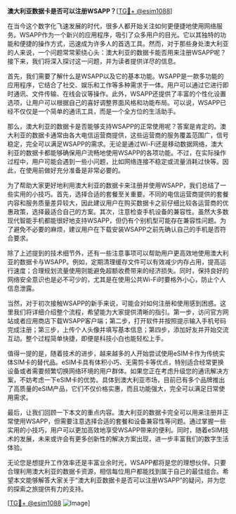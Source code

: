 **澳大利亚数据卡是否可以注册WSAPP？**[[TG💪+ @esim1088](https://t.me/s/esim1088)]

在当今这个数字化飞速发展的时代，很多人都开始关注如何更便捷地使用网络服务。WSAPP作为一个新兴的应用程序，吸引了众多用户的目光。它以其独特的功能和便捷的操作方式，迅速成为许多人的首选工具。然而，对于那些身处澳大利亚的人来说，一个问题常常萦绕心头：澳大利亚的数据卡能否用来注册WSAPP呢？接下来，我们将深入探讨这一问题，并为读者提供详尽的信息。

首先，我们需要了解什么是WSAPP以及它的基本功能。WSAPP是一款多功能的应用程序，它结合了社交、娱乐和工作等多种需求于一体。用户可以通过它进行即时通讯、文件传输、在线会议等操作。此外，WSAPP还提供了丰富的个性化设置选项，让用户可以根据自己的喜好调整界面风格和功能布局。可以说，WSAPP已经不仅仅是一个简单的通讯工具，而是一个全方位的生活助手。

那么，澳大利亚的数据卡是否能够支持WSAPP的正常使用呢？答案是肯定的。澳大利亚的数据卡通常由各大电信运营商提供，这些运营商的服务覆盖范围广，信号稳定，完全可以满足WSAPP的需求。无论是通过Wi-Fi还是移动数据网络，澳大利亚的数据卡都能够确保用户流畅地使用WSAPP的各项功能。不过，在实际操作过程中，用户可能会遇到一些小问题，比如网络连接不稳定或流量消耗过快等。因此，在使用前做好充分准备是非常必要的。

为了帮助大家更好地利用澳大利亚的数据卡来注册并使用WSAPP，我们总结了一些实用的小技巧。首先，选择合适的套餐至关重要。不同的电信运营商提供的套餐内容和服务质量差异较大，因此建议用户在购买数据卡之前仔细比较各运营商的优惠政策，选择最适合自己的方案。其次，注意检查手机设备的兼容性。虽然大多数现代智能手机都能很好地支持WSAPP，但仍有个别机型可能存在兼容性问题。为了避免不必要的麻烦，建议用户在下载安装WSAPP之前先确认自己的手机是否符合要求。

除了上述提到的技术细节外，还有一些注意事项可以帮助用户更高效地使用澳大利亚的数据卡与WSAPP。例如，定期清理缓存文件可以有效减少内存占用，提高运行速度；合理规划流量使用则能避免超额收费带来的经济损失。同时，保持良好的网络安全意识也是必不可少的，尤其是在使用公共Wi-Fi时要格外小心，防止个人信息泄露。

当然，对于初次接触WSAPP的新手来说，可能会对如何注册和使用感到困惑。这里我们将详细介绍整个流程，希望能为大家提供清晰的指引。第一步，访问官方网站或者应用商店下载WSAPP客户端；第二步，打开软件并按照提示输入手机号码完成注册；第三步，上传个人头像并填写基本信息；第四步，添加好友并开始交流互动。整个过程简单快捷，即便是科技小白也能轻松上手。

值得一提的是，随着技术的进步，越来越多的人开始尝试使用eSIM卡作为传统实体SIM卡的替代品。eSIM卡具有体积小巧、无需剪卡等优点，特别适合经常更换设备或者需要频繁切换网络环境的用户群体。如果您正在考虑升级您的通讯解决方案，不妨考虑一下eSIM卡的优势。具体到澳大利亚市场，目前已有多个品牌推出了高质量的eSIM产品，它们不仅价格实惠，而且功能强大，完全可以满足日常使用需求。

最后，让我们回顾一下本文的重点内容。澳大利亚的数据卡完全可以用来注册并正常使用WSAPP，但需要注意选择合适的套餐和设备兼容性等问题。通过掌握一些实用的小技巧，用户可以更加高效地享受WSAPP带来的便利。同时，随着eSIM技术的发展，未来或许会有更多创新性的解决方案出现，进一步丰富我们的数字生活体验。

无论您是想提升工作效率还是丰富业余时光，WSAPP都将是您的理想伙伴。只要合理利用澳大利亚的数据卡资源，相信每位用户都能找到属于自己的最佳组合。希望本文能够解答大家关于“澳大利亚数据卡是否可以注册WSAPP”的疑问，并为您的探索之旅提供有力的支持。

[[TG💪+ @esim1088](https://t.me/s/esim1088) ![Image](https://i.postimg.cc/4NQfJmqS/Snipaste-2025-05-13-00-14-12.png)]